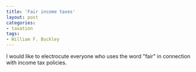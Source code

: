 ```yaml
---
title: 'Fair income taxes'
layout: post
categories:
- taxation
tags:
- William F. Buckley
---
```


I would like to electrocute everyone who uses the word "fair" in connection with income tax policies.

